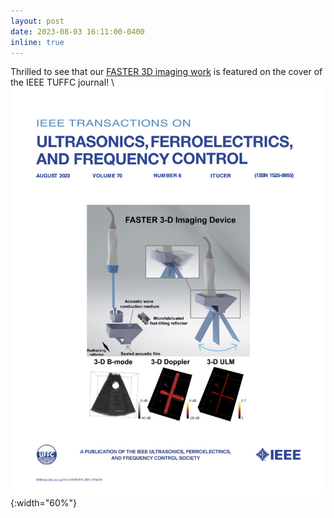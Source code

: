 ```yaml
---
layout: post
date: 2023-08-03 16:11:00-0400
inline: true
---
```


Thrilled to see that our [FASTER 3D imaging work](https://ieeexplore.ieee.org/document/10144406) is featured on the cover of the IEEE TUFFC journal!
\\
![FASTER journal cover](assets/img/Front_Cover.jpg){:width="60%"}